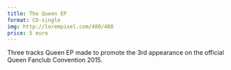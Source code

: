 ```yaml
---
title: The Queen EP
format: CD-single
img: http://lorempixel.com/480/480
price: 5 euro
---
```


Three tracks Queen EP made to promote the 3rd appearance on the official Queen Fanclub Convention 2015.